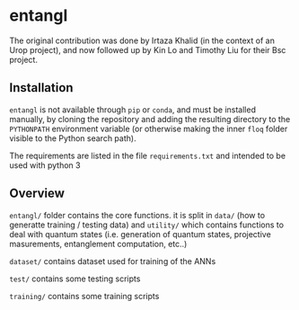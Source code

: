 # entangl

The original contribution was done by Irtaza Khalid (in the context of an Urop
project), and now followed up by Kin Lo and Timothy Liu for their Bsc project.



## Installation

`entangl` is not available through `pip` or `conda`, and must be installed
manually, by cloning the repository and adding the resulting directory to the
`PYTHONPATH` environment variable (or otherwise making the inner `floq` folder
visible to the Python search path).

The requirements are listed in the file `requirements.txt` and intended to be used 
with python 3


## Overview
`entangl/` folder contains the core functions. it is split in `data/`
(how to generatte training / testing data) and `utility/` which contains 
functions to deal with quantum states (i.e. generation of quantum states, 
projective masurements, entanglement computation, etc..)

`dataset/` contains dataset used for training of the ANNs

`test/` contains some testing scripts

`training/` contains some training scripts
